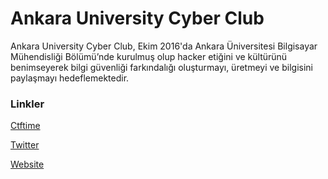 # Ankara University Cyber Club

Ankara University Cyber Club, Ekim 2016'da Ankara Üniversitesi Bilgisayar Mühendisliği Bölümü’nde kurulmuş olup hacker etiğini ve kültürünü benimseyerek bilgi güvenliği farkındalığı oluşturmayı, üretmeyi ve bilgisini paylaşmayı hedeflemektedir.

### Linkler
[Ctftime](https://ctftime.org/team/32148)

[Twitter](https://twitter.com/_aucc)

[Website](https://www.aucyberclub.org/)